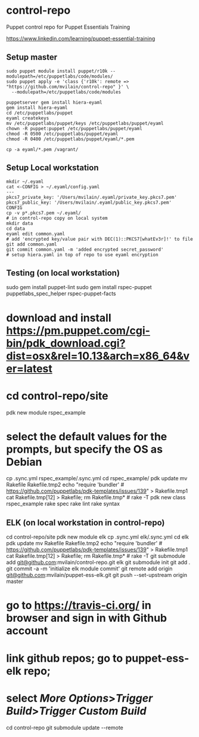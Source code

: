 # control-repo
Puppet control repo for Puppet Essentials Training

https://www.linkedin.com/learning/puppet-essential-training

## Setup master

```
sudo puppet module install puppet/r10k --modulepath=/etc/puppetlabs/code/modules/
sudo puppet apply -e 'class {'r10k': remote => "https://github.com/mvilain/control-repo" }' \
  --modulepath=/etc/puppetlabs/code/modules

puppetserver gem install hiera-eyaml
gem install hiera-eyaml
cd /etc/puppetlabs/puppet
eyaml createkeys
mv /etc/puppetlabs/puppet/keys /etc/puppetlabs/puppet/eyaml
chown -R puppet:puppet /etc/puppetlabs/puppet/eyaml
chmod -R 0500 /etc/puppetlabs/puppet/eyaml
chmod -R 0400 /etc/puppetlabs/puppet/eyaml/*.pem

cp -a eyaml/*.pem /vagrant/
```

## Setup Local workstation

```
mkdir ~/.eyaml
cat <-CONFIG > ~/.eyaml/config.yaml
---
pkcs7_private_key: '/Users/mvilain/.eyaml/private_key.pkcs7.pem'
pkcs7_public_key: '/Users/mvilain/.eyaml/public_key.pkcs7.pem'
CONFIG
cp -v p*.pkcs7.pem ~/.eyaml/
# in control-repo copy on local system
mkdir data
cd data
eyaml edit common.yaml
# add 'encrypted key/value pair with DEC(1)::PKCS7[whatEv3r]!' to file
git add common.yaml
git commit common.yaml -m 'added encrypted secret_password'
# setup hiera.yaml in top of repo to use eyaml encryption
```

## Testing (on local workstation)

sudo gem install puppet-lint
sudo gem install rspec-puppet puppetlabs_spec_helper rspec-puppet-facts
# download and install https://pm.puppet.com/cgi-bin/pdk_download.cgi?dist=osx&rel=10.13&arch=x86_64&ver=latest
# cd control-repo/site
pdk new module rspec_example
# select the default values for the prompts, but specify the OS as Debian
cp .sync.yml rspec_example/.sync.yml
cd rspec_example/
pdk update
mv Rakefile Rakefile.tmp2
echo "require 'bundler' # https://github.com/puppetlabs/pdk-templates/issues/139" > Rakefile.tmp1
cat Rakefile.tmp[12] > Rakefile; rm Rakefile.tmp* # rake -T
pdk new class rspec_example
rake spec
rake lint
rake syntax

## ELK (on local workstation in control-repo)

cd control-repo/site
pdk new module elk
cp .sync.yml elk/.sync.yml
cd elk
pdk update
mv Rakefile Rakefile.tmp2
echo "require 'bundler' # https://github.com/puppetlabs/pdk-templates/issues/139" > Rakefile.tmp1
cat Rakefile.tmp[12] > Rakefile; rm Rakefile.tmp* # rake -T
git submodule add git@github.com:mvilain/control-repo.git elk
git submodule init
git add .
git commit -a -m 'initialize elk module commit'
git remote add origin git@github.com:mvilain/puppet-ess-elk.git
git push --set-upstream origin master
# go to https://travis-ci.org/ in browser and sign in with Github account
# link github repos; go to puppet-ess-elk repo;
# select *More Options*>*Trigger Build*>*Trigger Custom Build*

cd control-repo
git submodule update --remote
```
